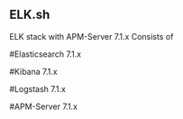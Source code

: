## ELK.sh
ELK stack with APM-Server 7.1.x
Consists of

#Elasticsearch 7.1.x

#Kibana 7.1.x

#Logstash 7.1.x

#APM-Server 7.1.x
